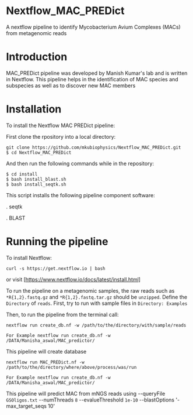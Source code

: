 # Nextflow_MAC_PREDict
A nextflow pipeline to identify Mycobacterium Avium Complexes (MACs) from metagenomic reads


# Introduction

MAC_PREDict pipeline was developed by Manish Kumar's lab and is written in Nextflow. This pipeline helps in the identification of MAC species and subspecies as well as to discover new MAC members

# Installation

To install the Nextflow MAC PREDict pipeline:

First clone the rpository into a local directory:

```
git clone https://github.com/mkubiophysics/Nextflow_MAC_PREDict.git
$ cd Nextflow_MAC_PREDict
```
And then run the following commands while in the repository:

```
$ cd install
$ bash install_blast.sh
$ bash install_seqtk.sh
```
This script installs the following pipeline component software:

. seqtk

. BLAST

# Running the pipeline

To install Nextflow: 

```
curl -s https://get.nextflow.io | bash
```
or visit [https://www.nextflow.io/docs/latest/install.html]

To run the pipeline on a metagenomic samples, the raw reads such as `*R{1,2}.fastq.gz` and `*R{1,2}.fastq.tar.gz` should be `unzipped`. Define the `Directory` of `reads`. First, try to run with sample files in `Directory: Examples` 

Then, to run the pipeline from the terminal call:

```
nextflow run create_db.nf -w /path/to/the/directory/with/sample/reads

For Example nextflow run create_db.nf -w /DATA/Manisha_aswal/MAC_predictor/
```
This pipeline will create database

```
nextflow run MAC_PREDict.nf -w /path/to/the/directory/where/above/process/was/run

For Example nextflow run create_db.nf -w /DATA/Manisha_aswal/MAC_predictor/
```
This pipeline will predict MAC from mNGS reads using --queryFile `GSOligos.txt` --numThreads `8` --evalueThreshold `1e-10` --blastOptions '-max_target_seqs 10'
